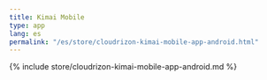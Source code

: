 ```yaml
---
title: Kimai Mobile
type: app 
lang: es
permalink: "/es/store/cloudrizon-kimai-mobile-app-android.html"
---
```


{% include store/cloudrizon-kimai-mobile-app-android.md %}
